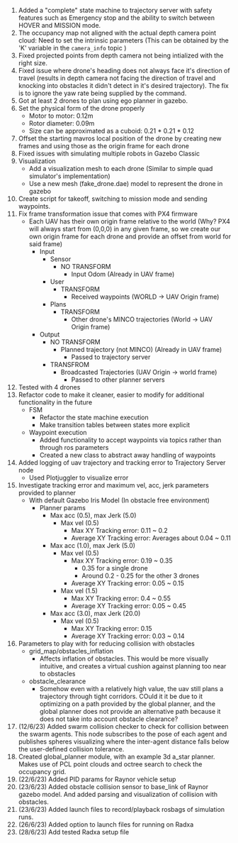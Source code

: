 1. Added a "complete" state machine to trajectory server with safety features such as Emergency stop and the ability to switch between HOVER and MISSION mode.
2. The occupancy map not aligned with the actual depth camera point cloud: Need to set the intrinsic parameters (This can be obtained by the 'K' variable in the `camera_info` topic )
4. Fixed projected points from depth camera not being intialized with the right size.
5. Fixed issue where drone's heading does not always face it's direction of travel (results in depth camera not facing the direction of travel and knocking into obstacles it didn't detect in it's desired trajectory). The fix is to ignore the yaw rate being supplied by the command.
6. Got at least 2 drones to plan using ego planner in gazebo.
7. Set the physical form of the drone properly 
    - Motor to motor: 0.12m
    - Rotor diameter: 0.09m
    - Size can be approximated as a cuboid: 0.21 * 0.21 * 0.12
8. Offset the starting mavros local position of the drone by creating new frames and using those as the origin frame for each drone
9. Fixed issues with simulating multiple robots in Gazebo Classic
10. Visualization 
    - Add a visualization mesh to each drone (Similar to simple quad simulator's implementation)
    - Use a new mesh (fake_drone.dae) model to represent the drone in gazebo
12. Create script for takeoff, switching to mission mode and sending waypoints.
13. Fix frame transformation issue that comes with PX4 firmware
    - Each UAV has their own origin frame relative to the world (Why? PX4 will always start from (0,0,0) in any given frame, so we create our own origin frame for each drone and provide an offset from world for said frame)
        - Input 
            - Sensor 
                - NO TRANSFORM
                    - Input Odom (Already in UAV frame)
            - User 
                - TRANSFORM
                    - Received waypoints (WORLD -> UAV Origin frame)
            - Plans
                - TRANSFORM
                    - Other drone's MINCO trajectories (World -> UAV Origin frame)
        - Output 
            - NO TRANSFORM
                - Planned trajectory (not MINCO) (Already in UAV frame)
                    - Passed to trajectory server
            - TRANSFROM
                - Broadcasted Trajectories (UAV Origin -> world frame)
                    - Passed to other planner servers
14. Tested with 4 drones
15. Refactor code to make it cleaner, easier to modify for additional functionality in the future
    - FSM 
        - Refactor the state machine execution
        - Make transition tables between states more explicit
    - Waypoint execution 
        - Added functionality to accept waypoints via topics rather than through ros parameters
        - Created a new class to abstract away handling of waypoints
16. Added logging of uav trajectory and tracking error to Trajectory Server node
    - Used Plotjuggler to visualize error
17. Investigate tracking error and maximum vel, acc, jerk parameters provided to planner
    - With default Gazebo Iris Model (In obstacle free environment)
        - Planner params
            - Max acc (0.5), max Jerk (5.0)
                - Max vel (0.5)
                    - Max XY Tracking error: 0.11 ~ 0.2
                    - Average XY Tracking error: Averages about 0.04 ~ 0.11
            - Max acc (1.0), max Jerk (5.0)
                - Max vel (0.5)
                    - Max XY Tracking error: 0.19 ~ 0.35
                        - 0.35 for a single drone
                        - Around 0.2 - 0.25 for the other 3 drones
                    - Average XY Tracking error: 0.05 ~ 0.15
                - Max vel (1.5)
                    - Max XY Tracking error: 0.4 ~ 0.55
                    - Average XY Tracking error: 0.05 ~ 0.45 
            - Max acc (3.0), max Jerk (20.0)
                - Max vel (0.5)
                    - Max XY Tracking error: 0.15
                    - Average XY Tracking error: 0.03 ~ 0.14
18. Parameters to play with for reducing collision with obstacles
    - grid_map/obstacles_inflation
        - Affects inflation of obstacles. This would be more visually intuitive, and creates a virtual cushion against planning too near to obstacles
    - obstacle_clearance
        - Somehow even with a relatively high value, the uav still plans a trajectory through tight corridors. COuld it it be due to it optimizing on a path provided by the global planner, and the global planner does not provide an alternative path because it does not take into account obstacle clearance?
19. (12/6/23) Added swarm collision checker to check for collision between the swarm agents. This node subscribes to the pose of each agent and publishes spheres visualizing where the inter-agent distance falls below the user-defined collision tolerance.
20. Created global_planner module, with an example 3d a_star planner. Makes use of PCL point clouds and octree search to check the occupancy grid.
21. (22/6/23) Added PID params for Raynor vehicle setup
22. (23/6/23) Added obstacle collision sensor to base_link of Raynor gazebo model. And added parsing and visualization of collision with obstacles.
23. (23/6/23) Added launch files to record/playback rosbags of simulation runs.
24. (26/6/23) Added option to launch files for running on Radxa
25. (28/6/23) Add tested Radxa setup file
